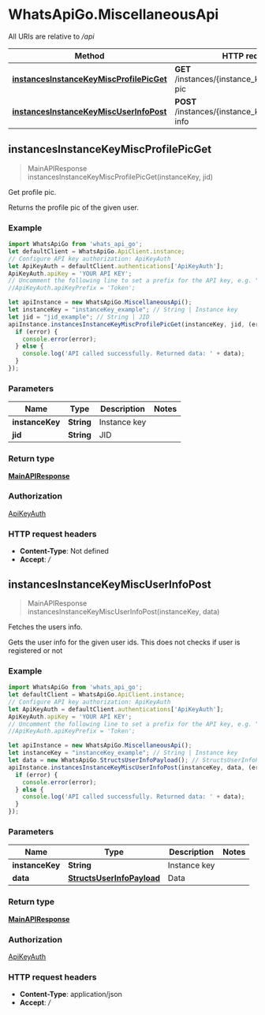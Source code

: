 # WhatsApiGo.MiscellaneousApi

All URIs are relative to */api*

Method | HTTP request | Description
------------- | ------------- | -------------
[**instancesInstanceKeyMiscProfilePicGet**](MiscellaneousApi.md#instancesInstanceKeyMiscProfilePicGet) | **GET** /instances/{instance_key}/misc/profile-pic | Get profile pic.
[**instancesInstanceKeyMiscUserInfoPost**](MiscellaneousApi.md#instancesInstanceKeyMiscUserInfoPost) | **POST** /instances/{instance_key}/misc/user-info | Fetches the users info.



## instancesInstanceKeyMiscProfilePicGet

> MainAPIResponse instancesInstanceKeyMiscProfilePicGet(instanceKey, jid)

Get profile pic.

Returns the profile pic of the given user.

### Example

```javascript
import WhatsApiGo from 'whats_api_go';
let defaultClient = WhatsApiGo.ApiClient.instance;
// Configure API key authorization: ApiKeyAuth
let ApiKeyAuth = defaultClient.authentications['ApiKeyAuth'];
ApiKeyAuth.apiKey = 'YOUR API KEY';
// Uncomment the following line to set a prefix for the API key, e.g. "Token" (defaults to null)
//ApiKeyAuth.apiKeyPrefix = 'Token';

let apiInstance = new WhatsApiGo.MiscellaneousApi();
let instanceKey = "instanceKey_example"; // String | Instance key
let jid = "jid_example"; // String | JID
apiInstance.instancesInstanceKeyMiscProfilePicGet(instanceKey, jid, (error, data, response) => {
  if (error) {
    console.error(error);
  } else {
    console.log('API called successfully. Returned data: ' + data);
  }
});
```

### Parameters


Name | Type | Description  | Notes
------------- | ------------- | ------------- | -------------
 **instanceKey** | **String**| Instance key | 
 **jid** | **String**| JID | 

### Return type

[**MainAPIResponse**](MainAPIResponse.md)

### Authorization

[ApiKeyAuth](../README.md#ApiKeyAuth)

### HTTP request headers

- **Content-Type**: Not defined
- **Accept**: */*


## instancesInstanceKeyMiscUserInfoPost

> MainAPIResponse instancesInstanceKeyMiscUserInfoPost(instanceKey, data)

Fetches the users info.

Gets the user info for the given user ids. This does not checks if user is registered or not

### Example

```javascript
import WhatsApiGo from 'whats_api_go';
let defaultClient = WhatsApiGo.ApiClient.instance;
// Configure API key authorization: ApiKeyAuth
let ApiKeyAuth = defaultClient.authentications['ApiKeyAuth'];
ApiKeyAuth.apiKey = 'YOUR API KEY';
// Uncomment the following line to set a prefix for the API key, e.g. "Token" (defaults to null)
//ApiKeyAuth.apiKeyPrefix = 'Token';

let apiInstance = new WhatsApiGo.MiscellaneousApi();
let instanceKey = "instanceKey_example"; // String | Instance key
let data = new WhatsApiGo.StructsUserInfoPayload(); // StructsUserInfoPayload | Data
apiInstance.instancesInstanceKeyMiscUserInfoPost(instanceKey, data, (error, data, response) => {
  if (error) {
    console.error(error);
  } else {
    console.log('API called successfully. Returned data: ' + data);
  }
});
```

### Parameters


Name | Type | Description  | Notes
------------- | ------------- | ------------- | -------------
 **instanceKey** | **String**| Instance key | 
 **data** | [**StructsUserInfoPayload**](StructsUserInfoPayload.md)| Data | 

### Return type

[**MainAPIResponse**](MainAPIResponse.md)

### Authorization

[ApiKeyAuth](../README.md#ApiKeyAuth)

### HTTP request headers

- **Content-Type**: application/json
- **Accept**: */*

